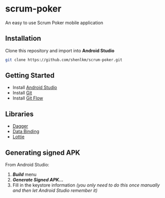 # scrum-poker
An easy to use Scrum Poker mobile application

## Installation
Clone this repository and import into **Android Studio**
```bash
git clone https://github.com/shenlkm/scrum-poker.git
```
## Getting Started

* Install [Android Studio](https://developer.android.com/studio/install.html?hl=es-419)
* Install [Git](https://git-scm.com/book/es/v1/Empezando-Instalando-Git)
* Install [Git Flow](https://github.com/nvie/gitflow)

## Libraries
* [Dagger](https://google.github.io/dagger/android)
* [Data Binding](https://developer.android.com/topic/libraries/data-binding/)
* [Lottie](https://github.com/airbnb/lottie-android)

## Generating signed APK
From Android Studio:
1. ***Build*** menu
2. ***Generate Signed APK...***
3. Fill in the keystore information *(you only need to do this once manually and then let Android Studio remember it)*